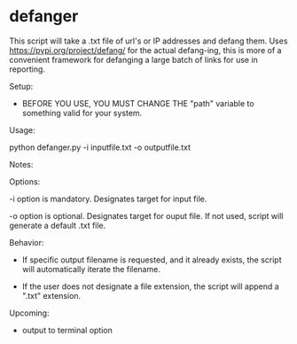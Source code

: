 # defanger

This script will take a .txt file of url's or IP addresses and defang them. 
Uses https://pypi.org/project/defang/ for the actual defang-ing, this is more of a convenient framework for defanging a large batch of links for use in reporting. 

Setup: 

- BEFORE YOU USE, YOU MUST CHANGE THE "path" variable to something valid for your system. 

Usage: 

python defanger.py -i inputfile.txt -o outputfile.txt

Notes:

Options:

-i option is mandatory. Designates target for input file.

-o option is optional.  Designates target for ouput file. If not used, script will generate a default .txt file. 

Behavior: 

- If specific output filename is requested, and it already exists, the script will automatically iterate the filename. 

- If the user does not designate a file extension, the script will append a ".txt" extension.


Upcoming: 

- output to terminal option

